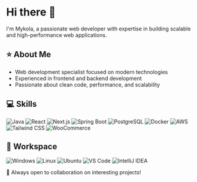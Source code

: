 # Hi there 👋

I'm Mykola, a passionate web developer with expertise in building scalable and high-performance web applications.

## ⭐ About Me
- Web development specialist focused on modern technologies
- Experienced in frontend and backend development
- Passionate about clean code, performance, and scalability

## 💻 Skills
![Java](https://skillicons.dev/icons?i=java)
![React](https://skillicons.dev/icons?i=react)
![Next.js](https://skillicons.dev/icons?i=nextjs)
![Spring Boot](https://skillicons.dev/icons?i=spring)
![PostgreSQL](https://skillicons.dev/icons?i=postgres)
![Docker](https://skillicons.dev/icons?i=docker)
![AWS](https://skillicons.dev/icons?i=aws)
![Tailwind CSS](https://skillicons.dev/icons?i=tailwind)
![WooCommerce](https://skillicons.dev/icons?i=wordpress)

## 🔨 Workspace
![Windows](https://skillicons.dev/icons?i=windows)
![Linux](https://skillicons.dev/icons?i=linux)
![Ubuntu](https://skillicons.dev/icons?i=ubuntu)
![VS Code](https://skillicons.dev/icons?i=vscode)
![IntelliJ IDEA](https://skillicons.dev/icons?i=idea)

🚀 Always open to collaboration on interesting projects!
